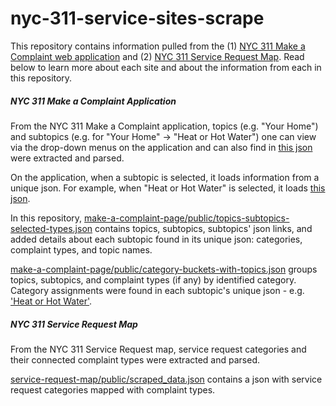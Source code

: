 # nyc-311-service-sites-scrape

This repository contains information pulled from the (1) [NYC 311 Make a Complaint web application](http://www1.nyc.gov/311/index.page) and (2) [NYC 311 Service Request Map](http://www1.nyc.gov/apps/311srmap/).  Read below to learn more about each site and about the information from each in this repository.


##### NYC 311 Make a Complaint Application

From the NYC 311 Make a Complaint application,  topics (e.g. "Your Home") and subtopics (e.g. for "Your Home" -> "Heat or Hot Water") one can view via the drop-down menus on the application and can also find in [this json](http://www1.nyc.gov/311_contentapi/booker.json) were extracted and parsed.  

On the application, when a subtopic is selected, it loads information from a unique json.  For example, when "Heat or Hot Water" is selected, it loads [this json](http://www1.nyc.gov/311_contentapi/services/20090318-D7301A3A-13C9-11DE-B3B8-E2470D3B2251.json). 

In this repository, [make-a-complaint-page/public/topics-subtopics-selected-types.json](https://github.com/fma2/nyc-311-service-sites-scrape/blob/master/make-a-complaint-page/public/topics-subtopics-selected-types.json) contains topics, subtopics, subtopics' json links, and added details about each subtopic found in its unique json: categories, complaint types, and topic names.

[make-a-complaint-page/public/category-buckets-with-topics.json](https://github.com/fma2/nyc-311-service-sites-scrape/blob/master/make-a-complaint-page/public/category-buckets-with-topics.json) groups topics, subtopics, and complaint types (if any) by identified category.  Category assignments were found in each subtopic's unique json - e.g. ['Heat or Hot Water'](http://www1.nyc.gov/311_contentapi/services/20090318-D7301A3A-13C9-11DE-B3B8-E2470D3B2251.json).

##### NYC 311 Service Request Map

From the NYC 311 Service Request map, service request categories and their connected complaint types were extracted and parsed.

[service-request-map/public/scraped_data.json](https://github.com/fma2/nyc-311-service-sites-scrape/blob/master/service-request-map/public/scraped_data.json) contains a json with service request categories mapped with complaint types.